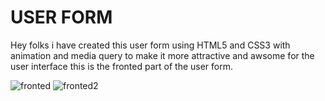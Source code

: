 # USER FORM
Hey folks i have created this user form using HTML5 and CSS3 with animation and media query to make it more attractive and awsome for the user interface this is the fronted part of the user form.

![fronted](https://user-images.githubusercontent.com/86278916/224568587-20bdd440-9da5-4f6a-a64b-2a6a1b3b6257.png)
![fronted2](https://user-images.githubusercontent.com/86278916/224568593-eb55a965-bbd1-4414-a783-2a2f4fdcc440.png)

